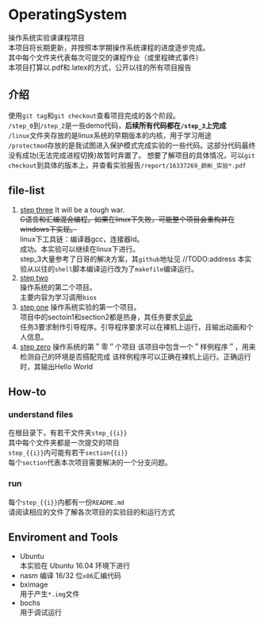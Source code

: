 # OperatingSystem
操作系统实验课课程项目  
本项目将长期更新，并按照本学期操作系统课程的进度逐步完成。  
其中每个文件夹代表每次可提交的课程作业（或里程碑式事件）  
本项目打算以.pdf和.latex的方式，公开以往的所有项目报告  

## 介绍
使用`git tag`和`git checkout`查看项目完成的各个阶段。  
`/step_0`到`/step_2`是一些demo代码，**后续所有代码都在`/step_3`上完成**   
`/linux`文件夹存放的是linux系统的早期版本的内核，用于学习用途  
`/protectmod`存放的是我试图进入保护模式完成实验的一些代码。这部分代码最终没有成功(无法完成进程切换)故暂时弃置了。
想要了解项目的具体情况，可以`git checkout`到具体的版本上，并查看实验报告`/report/16337269_颜彬_实验*.pdf`
## file-list
1. [step three][4]
It will be a tough war.  
~~C语言和汇编混合编程。如果在linux下失败，可能整个项目会重构并在windows下实现。~~  
linux下工具链：编译器gcc，连接器ld。  
成功。本实验可以继续在linux下进行。  
step_3大量参考了日哥的解决方案，其`github`地址见 //TODO:address
本实验从以往的`shell`脚本编译运行改为了`makefile`编译运行。  
1. [step two][3]  
操作系统的第二个项目。  
主要内容为学习调用`bios`
1. [step one][1]
操作系统实验的第一个项目。  
项目中的sectoin1和section2都是热身，其任务要求[见此][1]  
任务3要求制作引导程序。引导程序要求可以在裸机上运行，且输出动画和个人信息。
1. [step zero][2]
操作系统的第＂零＂个项目
该项目中包含一个＂样例程序＂，用来检测自己的环境是否搭配完成
该样例程序可以正确在裸机上运行。正确运行时，其输出Hello World
## How-to
### understand files
在根目录下，有若干文件夹`step_{{i}}`  
其中每个文件夹都是一次提交的项目  
`step_{{i}}`内可能有若干`section{{i}}`  
每个`section`代表本次项目需要解决的一个分支问题。  
### run
每个`step_{{i}}`内都有一份`README.md`  
请阅读相应的文件了解各次项目的实验目的和运行方式  
## Enviroment and Tools
- Ubuntu  
本实验在 Ubuntu 16.04 环境下进行    
- nasm
编译 16/32 位`x86`汇编代码  
- bximage  
用于产生`*.img`文件  
- bochs  
用于调试运行  
  
[1]: /step_1/README.md
[2]: /step_0/README.md
[3]: /step_2/README.md
[4]: /step_3/README.md
